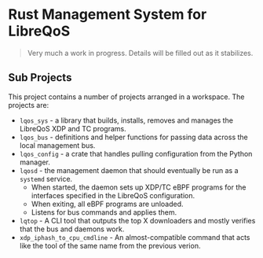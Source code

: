 # Rust Management System for LibreQoS

> Very much a work in progress. Details will be filled out as it stabilizes.

## Sub Projects

This project contains a number of projects arranged in a workspace. The projects are:

* `lqos_sys` - a library that builds, installs, removes and manages the LibreQoS XDP and TC programs.
* `lqos_bus` - definitions and helper functions for passing data across the local management bus.
* `lqos_config` - a crate that handles pulling configuration from the Python manager.
* `lqosd` - the management daemon that should eventually be run as a `systemd` service.
    * When started, the daemon sets up XDP/TC eBPF programs for the interfaces specified in the LibreQoS configuration.
    * When exiting, all eBPF programs are unloaded.
    * Listens for bus commands and applies them.
* `lqtop` - A CLI tool that outputs the top X downloaders and mostly verifies that the bus and daemons work.
* `xdp_iphash_to_cpu_cmdline` - An almost-compatible command that acts like the tool of the same name from the previous verion.

